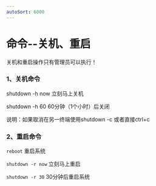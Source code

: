 ```yaml
---
autoSort: 6000
---
```

# 命令--关机、重启

关机和重启操作只有管理员可以执行！

### 1、关机命令

shutdown -h now 立刻马上关机

shutdown -h 60 60分钟（1个小时）后关闭

说明：如果取消在另一终端使用shutdown -c 或者直接ctrl+c



### 2、重启命令

`reboot` 重启系统

`shutdown -r now` 立刻马上重启

`shutdown -r 30` 30分钟后重启系统